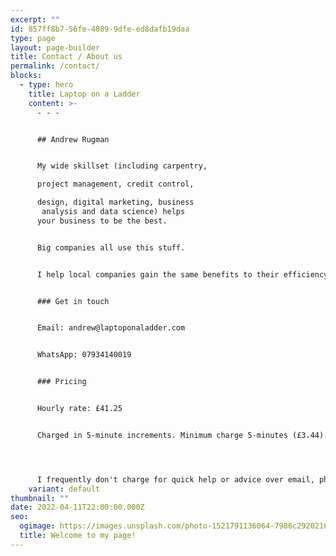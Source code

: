 ```yaml
---
excerpt: ""
id: 857ff8b7-56fe-4089-9dfe-ed8dafb19daa
type: page
layout: page-builder
title: Contact / About us
permalink: /contact/
blocks:
  - type: hero
    title: Laptop on a Ladder
    content: >-
      - - -


      ## Andrew Rugman


      My wide skillset (including carpentry, 

      project management, credit control,

      design, digital marketing, business
       analysis and data science) helps
      your business to be the best.


      Big companies all use this stuff.


      I help local companies gain the same benefits to their efficiency and bottom line, using affordable tools, deployed from my desk and mobile office.


      ### Get in touch


      Email: a﻿ndrew@laptoponaladder.com


      W﻿hatsApp: 07934140019


      ### Pricing


      H﻿ourly rate: £41.25


      C﻿harged in 5-minute increments. Minimum charge 5-minutes (£3.44).




      I﻿ frequently don't charge for quick help or advice over email, phone or chat.
    variant: default
thumbnail: ""
date: 2022-04-11T22:00:00.000Z
seo:
  ogimage: https://images.unsplash.com/photo-1521791136064-7986c2920216?ixlib=rb-1.2.1&ixid=MnwxMjA3fDB8MHxwaG90by1wYWdlfHx8fGVufDB8fHx8&auto=format&fit=crop&w=1469&q=80
  title: Welcome to my page!
---
```


